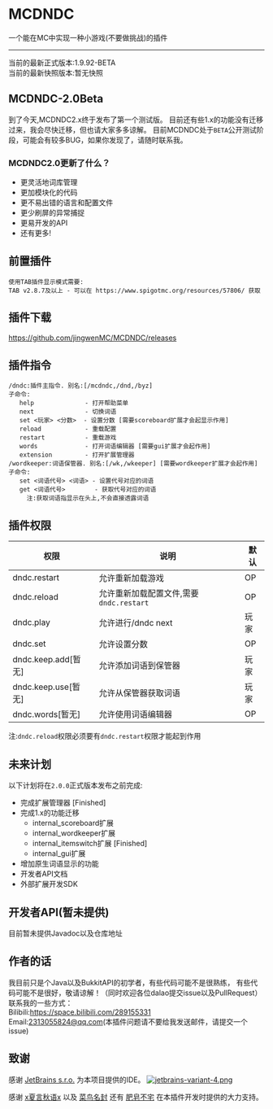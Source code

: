 # MCDNDC
一个能在MC中实现一种小游戏(不要做挑战)的插件

----------
当前的最新正式版本:1.9.92-BETA  
当前的最新快照版本:暂无快照

## MCDNDC-2.0Beta
到了今天,MCDNDC2.x终于发布了第一个测试版。
目前还有些1.x的功能没有迁移过来，我会尽快迁移，但也请大家多多谅解。
目前MCDNDC处于`BETA`公开测试阶段，可能会有较多BUG，如果你发现了，请随时联系我。

### MCDNDC2.0更新了什么？
 * 更灵活地词库管理
 * 更加模块化的代码
 * 更不易出错的语言和配置文件
 * 更少刷屏的异常捕捉
 * 更易开发的API
 * 还有更多!
 
## 前置插件
```
使用TAB插件显示模式需要:
TAB v2.8.7及以上 - 可以在 https://www.spigotmc.org/resources/57806/ 获取
```

## 插件下载
https://github.com/jingwenMC/MCDNDC/releases

## 插件指令
```text
/dndc:插件主指令. 别名:[/mcdndc,/dnd,/byz]
子命令:
   help              - 打开帮助菜单
   next              - 切换词语
   set <玩家> <分数>  - 设置分数 [需要scoreboard扩展才会起显示作用]
   reload            - 重载配置
   restart           - 重载游戏
   words             - 打开词语编辑器 [需要gui扩展才会起作用]
   extension         - 打开扩展管理器
/wordkeeper:词语保管器. 别名:[/wk,/wkeeper] [需要wordkeeper扩展才会起作用]
子命令:
   set <词语代号> <词语> - 设置代号对应的词语
   get <词语代号>        - 获取代号对应的词语
     注:获取词语指显示在头上,不会直接透露词语
```

## 插件权限

权限 | 说明 | 默认
----|----|----
dndc.restart      | 允许重新加载游戏     |OP
dndc.reload       | 允许重新加载配置文件,需要`dndc.restart` |OP
dndc.play         | 允许进行/dndc next   |玩家
dndc.set          | 允许设置分数         |OP
dndc.keep.add[暂无]     | 允许添加词语到保管器 |玩家
dndc.keep.use[暂无]     | 允许从保管器获取词语 |玩家
dndc.words[暂无]     | 允许使用词语编辑器 |OP  

注:`dndc.reload`权限必须要有`dndc.restart`权限才能起到作用

## 未来计划
以下计划将在`2.0.0`正式版本发布之前完成:
 * 完成扩展管理器 [Finished]
 * 完成1.x的功能迁移
   * internal_scoreboard扩展
   * internal_wordkeeper扩展
   * internal_itemswitch扩展 [Finished]
   * internal_gui扩展
 * 增加原生词语显示的功能
 * 开发者API文档
 * 外部扩展开发SDK

## 开发者API(暂未提供)
目前暂未提供Javadoc以及仓库地址

## 作者的话
我目前只是个Java以及BukkitAPI的初学者，有些代码可能不是很熟练，
有些代码可能不是很好，敬请谅解！（同时欢迎各位dalao提交issue以及PullRequest）  
联系我的一些方式：  
Bilibili:https://space.bilibili.com/289155331  
Email:2313055824@qq.com(本插件问题请不要给我发送邮件，请提交一个issue)  

## 致谢
感谢 [JetBrains s.r.o.](https://www.jetbrains.com/?from=MCDNDC) 为本项目提供的IDE。
[![jetbrains-variant-4.png](https://i.loli.net/2020/11/12/ZoW8CwaOEqk12Fj.png)](https://www.jetbrains.com/?from=MCDNDC)  

感谢 [x夏言秋语x](https://space.bilibili.com/356477722/) 以及 
[菜鸟名封](https://space.bilibili.com/304129459/) 还有 
[肥皂不宅](https://space.bilibili.com/8689128/) 在本插件开发时提供的大力支持。